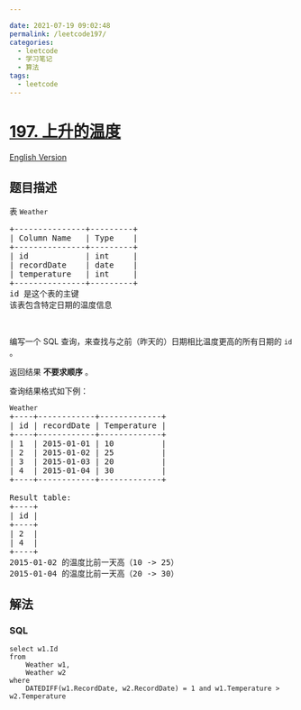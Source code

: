```yaml
---

date: 2021-07-19 09:02:48
permalink: /leetcode197/
categories:
  - leetcode
  - 学习笔记
  - 算法  
tags:
  - leetcode
---
```

# [197. 上升的温度](https://leetcode-cn.com/problems/rising-temperature)

[English Version](https://cdn.jsdelivr.net/gh/doocs/leetcode@main/solution/0100-0199/0197.Rising%20Temperature/README_EN.md)

## 题目描述

<!-- 这里写题目描述 -->

<div class="original__bRMd">
<div>
<p>表 <code>Weather</code></p>

<pre>
+---------------+---------+
| Column Name   | Type    |
+---------------+---------+
| id            | int     |
| recordDate    | date    |
| temperature   | int     |
+---------------+---------+
id 是这个表的主键
该表包含特定日期的温度信息</pre>

<p> </p>

<p>编写一个 SQL 查询，来查找与之前（昨天的）日期相比温度更高的所有日期的 <code>id</code> 。</p>

<p>返回结果 <strong>不要求顺序</strong> 。</p>

<p>查询结果格式如下例：</p>

<pre>
<code>Weather</code>
+----+------------+-------------+
| id | recordDate | Temperature |
+----+------------+-------------+
| 1  | 2015-01-01 | 10          |
| 2  | 2015-01-02 | 25          |
| 3  | 2015-01-03 | 20          |
| 4  | 2015-01-04 | 30          |
+----+------------+-------------+

Result table:
+----+
| id |
+----+
| 2  |
| 4  |
+----+
2015-01-02 的温度比前一天高（10 -> 25）
2015-01-04 的温度比前一天高（20 -> 30）
</pre>
</div>
</div>


## 解法

<!-- 这里可写通用的实现逻辑 -->

<!-- tabs:start -->

### **SQL**

```
select w1.Id
from
    Weather w1,
    Weather w2
where
    DATEDIFF(w1.RecordDate, w2.RecordDate) = 1 and w1.Temperature > w2.Temperature
```

<!-- tabs:end -->
